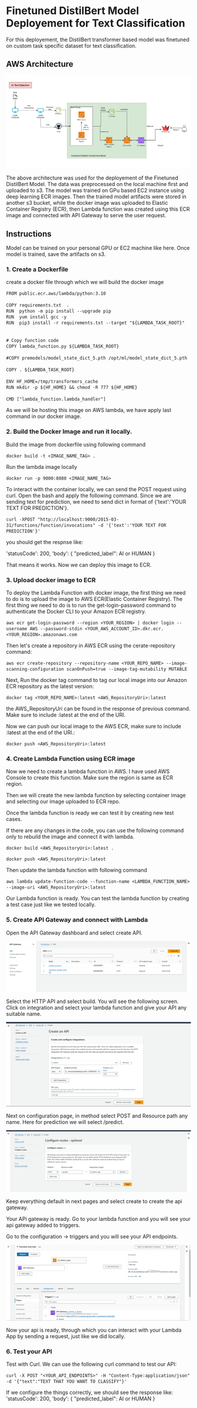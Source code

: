 # Finetuned DistilBert Model Deployement for Text Classification
For this deployement, the DistilBert transformer based model was finetuned on custom task specific dataset for text classification.

## AWS Architecture

![Finetuned_DistilBert_Architecture](DistilBert_Deployement.jpg)

The above architecture was used for the deployement of the Finetuned DistilBert Model. The data was preprocessed on the local machine first and uploaded to s3. The model was trained on GPu based EC2 instance using deep learning ECR images. Then the trained model artifacts were stored in another s3 bucket, while the docker image was uploaded to Elastic Container Registry (ECR), then Lambda function was created using this ECR image and connected with API Gateway to serve the user request.

## Instructions

Model can be trained on your personal GPU or EC2 machine like here. Once model is trained, save the artifacts on s3. 

### 1. Create a Dockerfile

create a docker file through which we will build the docker image

```
FROM public.ecr.aws/lambda/python:3.10

COPY requirements.txt  .
RUN  python -m pip install --upgrade pip
RUN  yum install gcc -y
RUN  pip3 install -r requirements.txt --target "${LAMBDA_TASK_ROOT}"


# Copy function code
COPY lambda_function.py ${LAMBDA_TASK_ROOT}

#COPY premodels/model_state_dict_5.pth /opt/ml/model_state_dict_5.pth

COPY . ${LAMBDA_TASK_ROOT}

ENV HF_HOME=/tmp/transformers_cache
RUN mkdir -p ${HF_HOME} && chmod -R 777 ${HF_HOME}

CMD ["lambda_function.lambda_handler"]
```

As we will be hosting this image on AWS lambda, we have apply last command in our docker image.

### 2. Build the Docker Image and run it locally.

Build the image from dockerfile using following command

```
docker build -t <IMAGE_NAME_TAG> .
```

Run the lambda image locally

```
docker run -p 9000:8080 <IMAGE_NAME_TAG>
```

To interact with the container locally, we can send the POST request using curl. Open the bash and apply the following command. Since we are sending text for prediction, we need to send dict in format of {'text':'YOUR TEXT FOR PREDICTION'}.

```
curl -XPOST "http://localhost:9000/2015-03-31/functions/function/invocations" -d '{'text':'YOUR TEXT FOR PREDICTION'}'
```
you should get the respnse like:

'statusCode': 200, 'body': { "predicted_label": AI or HUMAN }

That means it works. Now we can deploy this image to ECR.

### 3. Upload docker image to ECR

To deploy the Lambda Function with docker image, the first thing we need to do is to upload the image to AWS ECR(Elastic Container Registry). The first thing we need to do is to run the get-login-password command to authenticate the Docker CLI to your Amazon ECR registry.

```
aws ecr get-login-password --region <YOUR_REGION> | docker login --username AWS --password-stdin <YOUR_AWS_ACCOUNT_ID>.dkr.ecr.<YOUR_REGION>.amazonaws.com
```

Then let's create a repository in AWS ECR using the cerate-repository command:

```
aws ecr create-repository --repository-name <YOUR_REPO_NAME> --image-scanning-configuration scanOnPush=true --image-tag-mutability MUTABLE
```
Next, Run the docker tag command to tag our local image into our Amazon ECR repository as the latest version:

```
docker tag <YOUR_REPO_NAME>:latest <AWS_RepositoryUri>:latest
```

the AWS_RepositoryUri can be found in the response of previous command. Make sure to include :latest at the end of the URI.

Now we can push our local image to the AWS ECR, make sure to include :latest at the end of the URI.:

```
docker push <AWS_RepositoryUri>:latest
```

### 4. Create Lambda Function using ECR image

Now we need to create a lambda function in AWS. I have used AWS Console to create this function. Make sure the region is same as ECR region.

Then we will create the new lambda function by selecting container image and selecting our image uploaded to ECR repo.

Once the lambda function is ready we can test it by creating new test cases.

If there are any changes in the code, you can use the following command only to rebuild the image and connect it with lambda.

```
docker build <AWS_RepositoryUri>:latest .
```
```
docker push <AWS_RepositoryUri>:latest   
```

Then update the lambda function with following command

```
aws lambda update-function-code --function-name <LAMBDA_FUNCTION_NAME> --image-uri <AWS_RepositoryUri>:latest
```
Our Lambda function is ready. You can test the lambda function by creating a test case just like we tested locally.

### 5. Create API Gateway and connect with Lambda

Open the API Gateway dashboard and select create API.

![API_dashboard](API_gateway_1.png)

Select the HTTP API and select build. You will see the following screen. Click on integration and select your lambda function and give your API any suitable name.

![API_lambda_intigration](API_gateway_2.png)

Next on configuration page, in method select POST and Resource path any name. Here for prediction we will select /predict.  

![API_intigration](API_gateway_3.png)

Keep everything default in next pages and select create to create the api gateway.

Your APi gateway is ready. Go to your lambda function and you will see your api gateway added to triggers.

Go to the configuration -> triggers and you will see your API endpoints.

![API_endpoints](API_gateway_4.png)

Now your api is ready, through which you can interact with your Lambda App by sending a request, just like we did locally.

### 6. Test your API
Test with Curl. We can use the following curl command to test our API:
```
curl -X POST "<YOUR_API_ENDPOINTS>" -H "Content-Type:application/json"  -d '{"text":"TEXT THAT YOU WANT TO CLASSIFY"}'
```

If we configure the things correctly, we should see the response like:
'statusCode': 200, 'body': { "predicted_label": AI or HUMAN }

